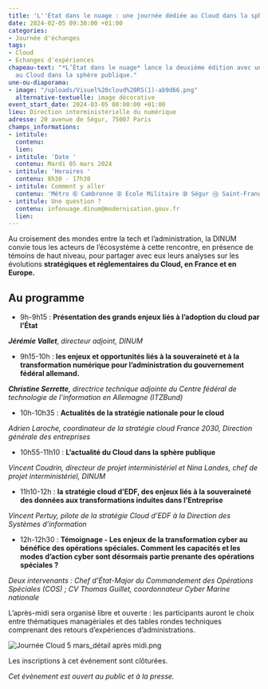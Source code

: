 ```yaml
---
title: 'L''État dans le nuage : une journée dédiée au Cloud dans la sphère publique'
date: 2024-02-05 09:30:00 +01:00
categories:
- Journée d'échanges
tags:
- Cloud
- Echanges d'expériences
chapeau-text: "*L’État dans le nuage* lance la deuxième édition avec une journée dédiée
  au Cloud dans la sphère publique."
une-ou-diaporama:
- image: "/uploads/Visuel%20cloud%20RS(1)-ab9d66.png"
  alternative-textuelle: image décorative
event_start_date: 2024-03-05 00:00:00 +01:00
lieu: Direction interministérielle du numérique
adresse: 20 avenue de Ségur, 75007 Paris
champs_informations:
- intitule: 
  contenu: 
  lien: 
- intitule: 'Date '
  contenu: Mardi 05 mars 2024
- intitule: 'Horaires '
  contenu: 8h30 - 17h30
- intitule: Comment y aller
  contenu: 'Métro ➅ Cambronne ➇ Ecole Militaire ➉ Ségur ⑬ Saint-François-Xavier '
- intitule: Une question ?
  contenu: infonuage.dinum@modernisation.gouv.fr
  lien: 
---
```


Au croisement des mondes entre la tech et l’administration, la DINUM convie tous les acteurs de l’écosystème à cette rencontre, en présence de témoins de haut niveau, pour partager avec eux leurs analyses sur les évolutions **stratégiques et réglementaires du Cloud, en France et en Europe.**

## Au programme

* 9h-9h15  : **Présentation des grands enjeux liés à l’adoption du cloud par l’État**

***Jérémie Vallet**, directeur adjoint, DINUM*

* 9h15-10h : **les enjeux et opportunités liés à la souveraineté et à la transformation numérique pour l’administration du gouvernement fédéral allemand.**

***Christine Serrette**, directrice technique adjointe du Centre fédéral de technologie de l’information en Allemagne (ITZBund)*

* 10h-10h35 : **Actualités de la stratégie nationale pour le cloud**

*Adrien Laroche, coordinateur de la stratégie cloud France 2030, Direction générale des entreprises*

* 10h55-11h10 : **L’actualité du Cloud dans la sphère publique**

*Vincent Coudrin, directeur de projet interministériel et Nina Landes, chef de projet interministériel, DINUM*

* 11h10-12h : **la stratégie cloud d’EDF, des enjeux liés à la souveraineté des données aux transformations induites dans l’Entreprise**

*Vincent Pertuy, pilote de la stratégie Cloud d’EDF à la Direction des Systèmes d’information*

* 12h-12h30 : **Témoignage - Les enjeux de la transformation cyber au bénéfice des opérations spéciales. Comment les capacités et les modes d’action cyber sont désormais partie prenante des opérations spéciales ?**

*Deux intervenants : Chef d’État-Major du Commandement des Opérations Spéciales (COS) ; CV Thomas Guillet, coordonnateur Cyber Marine nationale*

L’après-midi sera organisé libre et ouverte : les participants auront le choix entre thématiques managériales et des tables rondes techniques comprenant des retours d’expériences d’administrations. 

![Journée Cloud 5 mars_détail après midi.png](/uploads/Journ%C3%A9e%20Cloud%205%20mars_d%C3%A9tail%20apr%C3%A8s%20midi.png)

Les inscriptions à cet événement sont clôturées. 

*Cet évènement est ouvert au public et à la presse.*